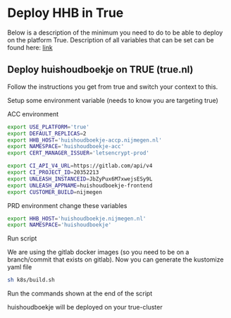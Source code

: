 # Deploy HHB in True

Below is a description of the minimum you need to do to be able to deploy on the platform True. Description of all variables that can be set can be found here: [link](k8s_build_and_deploy.md)

## Deploy huishoudboekje on TRUE (true.nl)

Follow the instructions you get from true and switch your context to this.

Setup some environment variable (needs to know you are targeting true)

ACC environment

```bash
export USE_PLATFORM='true'
export DEFAULT_REPLICAS=2
export HHB_HOST='huishoudboekje-accp.nijmegen.nl'
export NAMESPACE='huishoudboekje-acc'
export CERT_MANAGER_ISSUER='letsencrypt-prod'

export CI_API_V4_URL=https://gitlab.com/api/v4
export CI_PROJECT_ID=20352213
export UNLEASH_INSTANCEID=JbZyPux6M7xwejsESy9L
export UNLEASH_APPNAME=huishoudboekje-frontend
export CUSTOMER_BUILD=nijmegen
```

PRD environment change these variables

```bash
export HHB_HOST='huishoudboekje.nijmegen.nl'
export NAMESPACE='huishoudboekje'
```

Run script

We are using the gitlab docker images (so you need to be on a branch/commit that exists on gitlab).
Now you can generate the kustomize yaml file

```bash
sh k8s/build.sh
```

Run the commands shown at the end of the script

huishoudboekje will be deployed on your true-cluster
